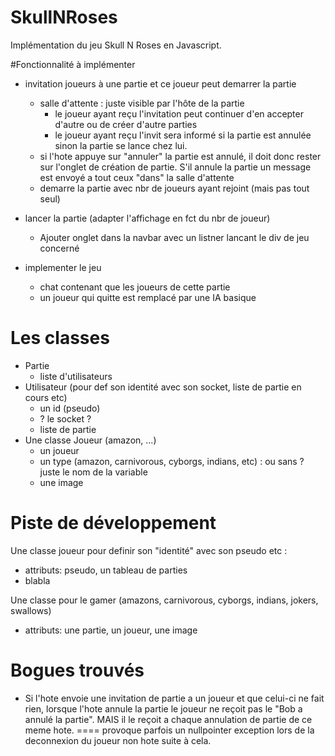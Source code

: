 # SkullNRoses
Implémentation du jeu Skull N Roses en Javascript.

#Fonctionnalité à implémenter
- invitation joueurs à une partie et ce joueur peut demarrer la partie
    - salle d'attente : juste visible par l'hôte de la partie
        - le joueur ayant reçu l'invitation peut continuer d'en accepter d'autre ou de créer d'autre 
        parties
        - le joueur ayant reçu l'invit sera informé si la partie est annulée sinon la partie se lance chez lui.
    - si l'hote appuye sur "annuler" la partie est annulé, il doit donc rester sur l'onglet de création de partie.
    S'il annule la partie un message est envoyé a tout ceux "dans" la salle d'attente
    - demarre la partie avec nbr de joueurs ayant rejoint (mais pas tout seul)

- lancer la partie (adapter l'affichage en fct du nbr de joueur)
    - Ajouter onglet dans la navbar avec un listner lancant le div de jeu concerné
- implementer le jeu 
    - chat contenant que les joueurs de cette partie
    - un joueur qui quitte est remplacé par une IA basique
    
    
# Les classes
- Partie
    - liste d'utilisateurs
- Utilisateur (pour def son identité avec son socket, liste de partie en cours etc)
    - un id (pseudo) 
    - ? le socket ?
    - liste de partie
- Une classe Joueur (amazon, ...)
    - un joueur
    - un type (amazon, carnivorous, cyborgs, indians, etc) : ou sans ? juste le nom de la variable
    - une image

# Piste de développement
Une classe joueur pour definir son "identité" avec son pseudo etc :
- attributs: pseudo, un tableau de parties 
- blabla
    
Une classe pour le gamer (amazons, carnivorous, cyborgs, indians, jokers, swallows)
- attributs: une partie, un joueur, une image

# Bogues trouvés
- Si l'hote envoie une invitation de partie a un joueur et que celui-ci ne fait rien, lorsque 
l'hote annule la partie le joueur ne reçoit pas le "Bob a annulé la partie". MAIS il le reçoit 
a chaque annulation de partie de ce meme hote. ==== provoque parfois un nullpointer exception lors 
de la deconnexion du joueur non hote suite à cela.


